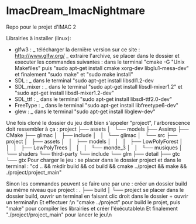 # ImacDream_ImacNightmare
Repo pour le projet d'IMAC 2

Librairies à installer (linux): 

 - glfw3 : _ télécharger la dernière version sur ce site : http://www.glfw.org/
           _ extraire l'archive, se placer dans le dossier et executer les commandes suivantes : dans le terminal "cmake -G "Unix Makefiles" 
                                                                                                  puis "sudo apt-get install cmake xorg-dev libglu1-mesa-dev"
                                                                                                  et finalement "sudo make" et "sudo make install"
 - SDL : _ dans le terminal "sudo apt-get install libsdl1.2-dev
 - SDL_mixer : _ dans le terminal "sudo apt-get install libsdl-mixer1.2" et "sudo apt-get install libsdl-mixer1.2-dev"
 - SDL_ttf : _ dans le terminal "sudo apt-get install libsdl-ttf2.0-dev"
 - FreeType : _ dans le terminal "sudo apt-get install libfreetype6-dev"
 - glew : _ dans le terminal "sudo apt-get install libglew-dev"
 
 Une fois cloné le dossier du jeu doit bien s'appeler "project", l'arborescence doit ressembler à ça :
 project
    ├── assets
    │   └── models
    ├── Assimp
    ├── CMake
    ├── glimac
    │   ├── include
    │   │   └── glimac
    │   └── src
    ├── project
    │   ├── assets
    │   │   ├── models
    │   │   │   ├── LowPolyForest
    │   │   │   ├── LowPolyTrees
    │   │   │   └── monde_3
    │   │   └── musiques
    │   └── shaders
    └── third-party
        └── include
            └── glm
                ├── detail
                ├── gtc
                └── gtx
Pour charger le jeu : 
se placer dans le dossier project et dans le terminal : 
"cd .. && mkdir build && cd build && cmake ../project && make && ./project/project_main"

Sinon les commandes peuvent se faire une par une : 
créer un dossier build au même niveau que project :
.
├── build
│
└── project
se placer dans le dossier build, ouvrir un terminal en faisant clic droit dans le dossier + ouvrir un terminal\n
Et effectuer :\n
"cmake ../project" pour build le projet, puis "make" pour compiler les librairies et créer l'éxécutable\n 
Et finalement "./project/project_main" pour lancer le jeu\n

